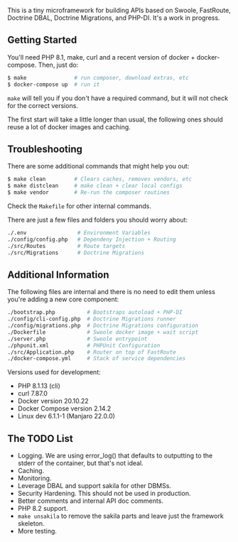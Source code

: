This is a tiny microframework for building APIs based on
Swoole, FastRoute, Doctrine DBAL, Doctrine Migrations,
and PHP-DI. It's a work in progress.

Getting Started
---------------

You'll need PHP 8.1, make, curl and a recent version of 
docker + docker-compose. Then, just do:

```sh
$ make               # run composer, download extras, etc
$ docker-compose up  # run it
```

`make` will tell you if you don't have a required command,
but it will not check for the correct versions.

The first start will take a little longer than usual, the
following ones should reuse a lot of docker images and
caching.

Troubleshooting
---------------

There are some additional commands that might help you out:

```sh
$ make clean         # Clears caches, removes vendors, etc
$ make distclean     # make clean + clear local configs
$ make vendor        # Re-run the composer routines
```

Check the `Makefile` for other internal commands.

There are just a few files and folders you should worry
about:

```sh
./.env                # Environment Variables
./config/config.php   # Dependeny Injection + Routing
./src/Routes          # Route targets
./src/Migrations      # Doctrine Migrations
```

Additional Information
----------------------

The following files are internal and there is no need to
edit them unless you're adding a new core component:

```sh
./bootstrap.php          # Bootstraps autoload + PHP-DI
./config/cli-config.php  # Doctrine Migrations runner
./config/migrations.php  # Doctrine Migrations configuration
./Dockerfile             # Swoole docker image + wait script
./server.php             # Swoole entrypoint
./phpunit.xml            # PHPUnit Configuration
./src/Application.php    # Router on top of FastRoute
./docker-compose.yml     # Stack of service dependencies
```

Versions used for development:

  - PHP 8.1.13 (cli)
  - curl 7.87.0
  - Docker version 20.10.22
  - Docker Compose version 2.14.2
  - Linux dev 6.1.1-1 (Manjaro 22.0.0)

The TODO List
-------------

 - Logging. We are using error_log() that defaults to
   outputting to the stderr of the container, but that's
   not ideal.
 - Caching.
 - Monitoring.
 - Leverage DBAL and support sakila for other DBMSs.
 - Security Hardening. This should not be used in production.
 - Better comments and internal API doc comments.
 - PHP 8.2 support.
 - `make unsakila` to remove the sakila parts and leave
   just the framework skeleton.
 - More testing.